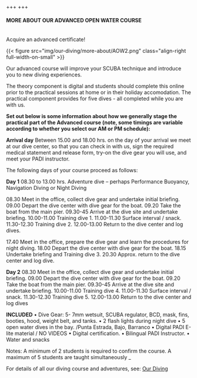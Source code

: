 +++
+++

#### MORE ABOUT OUR ADVANCED OPEN WATER COURSE

<br>
<span class="strapline">Acquire an advanced certificate!</span>

<br>

{{< figure src="img/our-diving/more-about/AOW2.png" class="align-right full-width-on-small" >}}

Our advanced course will improve your SCUBA technique and introduce you to new diving experiences.

The theory component is digital and students should complete this online prior to the practical sessions at home or in their holiday accomodation.  The practical component provides for five dives - all completed while you are with us.

**Set out below is some information about how we generally stage the practical part of the Advanced course (note, some timings are variable according to whether you select our AM or PM schedule):**

**Arrival day**
Between 15.00 and 18.00 hrs. on the day of your arrival we meet at our dive center, so that you can check in with us, sign the required medical statement and release form, try-on the dive gear you will use, and meet your PADI instructor. 

The following days of your course proceed as follows:

**Day 1**
08.30 to 13.00 hrs.
Adventure dive – perhaps Performance Buoyancy, Navigation Diving or Night Diving

08.30		Meet in the office, collect dive gear and undertake initial briefing.
09.00		Depart the dive center with dive gear for the boat.
09.20		Take the boat from the main pier.
09.30-45	Arrive at the dive site and undertake briefing.
10.00-11.00	Training dive 1.
11.00-11.30	Surface interval / snack.
11.30-12.30	Training dive 2.
12.00-13.00	Return to the dive center and log dives.

17.40	    Meet in the office, prepare the dive gear and learn the procedures for night diving.
18.00		Depart the dive center with dive gear for the boat.
18.15		Undertake briefing and Training dive 3.
20.30      Approx.	return to the dive center and log dive.

**Day 2**
08.30		Meet in the office, collect dive gear and undertake initial briefing.
09.00		Depart the dive center with dive gear for the boat.
09.20		Take the boat from the main pier.
09.30-45	Arrive at the dive site and undertake briefing.
10.00-11.00	Training dive 4.
11.00-11.30	Surface interval / snack.
11.30-12.30	Training dive 5.
12.00-13.00	Return to the dive center and log dives

**INCLUDED** 
•	Dive Gear: 5- 7mm wetsuit, SCUBA regulator, BCD, mask, fins, booties, hood, weight belt, and tanks. 
•	2 flash lights during night dive
•	5 open water dives in the bay. /Punta Estrada, Bajo, Barranco
•	Digital PADI E-lite material / NO VIDEOS
•	Digital certification. 
•	Bilingual PADI Instructor. 
•	Water and snacks 

Notes: A minimum of 2 students is required to confirm the course.  A maximum of 5 students are taught simultaneously
_

For details of all our diving course and adventures, see: [Our Diving](/our-diving/our-diving)